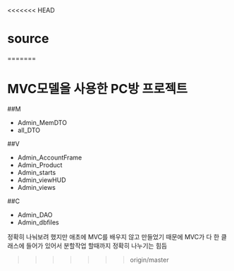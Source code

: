 <<<<<<< HEAD
# source
=======
# MVC모델을 사용한 PC방 프로젝트

##M
- Admin_MemDTO
- all_DTO

##V
- Admin_AccountFrame
- Admin_Product
- Admin_starts
- Admin_viewHUD
- Admin_views


##C
- Admin_DAO
- Admin_dbfiles


정확히 나눠보려 했지만 애초에 MVC를 배우지 않고 만들었기 때문에 
MVC가 다 한 클래스에 들어가 있어서 분할작업 할때까지 정확히 나누기는 힘듬
>>>>>>> origin/master
